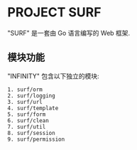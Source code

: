 # PROJECT SURF #

"SURF" 是一套由 Go 语言编写的 Web 框架.

## 模块功能 ##

"INFINITY" 包含以下独立的模块:

    1. surf/orm
    2. surf/logging
    3. surf/url
    4. surf/template
    5. surf/form
    6. surf/clean
    7. surf/util
    8. surf/session
    9. surf/permission